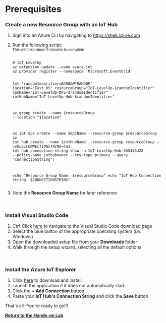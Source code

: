 <h1>Prerequisites</h1>

<h3>Create a new Resource Group with an IoT Hub</h3>
<ol>
<li>Sign into an Azure CLI by navigating to <a href="https://shell.azure.com" target="_blank">https://shell.azure.com</a>
<p>
<li>Run the following script:
<br><sub>This will take about 5 minutes to complete</sub>
<pre><code class="lang-azurecli">
# IoT LevelUp
az extension update --name azure-iot
az provider register --namespace 'Microsoft.EventGrid'

let "randomIdentifier=$RANDOM*$RANDOM"
location="East US"
resourceGroup="IoT-LevelUp-$randomIdentifier"
dpsName="IoT-LevelUp-DPS-$randomIdentifier"
iotHubName="IoT-LevelUp-Hub-$randomIdentifier"

az group create --name $resourceGroup --location "$location"

az iot dps create --name $dpsName --resource-group $resourceGroup
az iot hub create --name $iotHubName --resource-group $resourceGroup --sku S1 
CONNECTIONSTRING=$(az iot hub connection-string show -n IoT-LevelUp-Hub-465436428 --policy-name iothubowner --key-type primary --query "connectionString")

echo "Resource Group Name: $resourceGroup"
echo "IoT Hub Connection String: $CONNECTIONSTRING"
</pre></code>
  <li>Note the <b>Resource Group Name</b> for later reference
</ol>
  <br>
<h3>Install Visual Studio Code</h3>
<ol>
  <li><i>Ctrl</i>-Click <a href="https://code.visualstudio.com/Download">here</a> to navigate to the Visual Studio Code download page
  <li>Select the blue button of the appropriate operating system (i.e. Windows)
  <li>Open the downloaded setup file from your <b>Downloads</b> folder
  <li>Walk through the setup wizard, selecting all the default options
</ol>
<br>
<h3>Install the Azure IoT Explorer</h3>
<ol>
<li>Click <a href="https://github.com/Azure/azure-iot-explorer/releases/download/v0.15.4/Azure.IoT.Explorer.Preview.0.15.4.msi">here</a> to download and install.
<li>Launch the application if it does not automatically start
<li>Click the <b>+ Add Connection</b> button
<li>Paste your <b>IoT Hub's Connection String</b> and click the <b>Save</b> button
</ol>
<p>
That's all -You're ready to go!!!<p>
  <a href="README.md"><b>Return to the Hands-on Lab<b></a>
